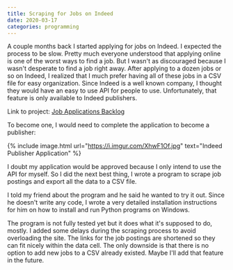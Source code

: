```yaml
---
title: Scraping for Jobs on Indeed
date: 2020-03-17
categories: programming
---
```


A couple months back I started applying for jobs on Indeed. I expected the process to be slow. Pretty much everyone understood that applying online is one of the worst ways to find a job. But I wasn't as discouraged because I wasn't desperate to find a job right away. After applying to a dozen jobs or so on Indeed, I realized that I much prefer having all of these jobs in a CSV file for easy organization. Since Indeed is a well known company, I thought they would have an easy to use API for people to use. Unfortunately, that feature is only available to Indeed publishers.

Link to project: [Job Applications Backlog](https://github.com/kennguyen01/job-applications-backlog)

<!--more-->

To become one, I would need to complete the application to become a publisher:

{% include image.html url="https://i.imgur.com/XhwF1Of.jpg" text="Indeed Publisher Application" %}

I doubt my application would be approved because I only intend to use the API for myself. So I did the next best thing, I wrote a program to scrape job postings and export all the data to a CSV file.

I told my friend about the program and he said he wanted to try it out. Since he doesn't write any code, I wrote a very detailed installation instructions for him on how to install and run Python programs on Windows.

The program is not fully tested yet but it does what it's supposed to do, mostly. I added some delays during the scraping process to avoid overloading the site. The links for the job postings are shortened so they can fit nicely within the data cell. The only downside is that there is no option to add new jobs to a CSV already existed. Maybe I'll add that feature in the future.